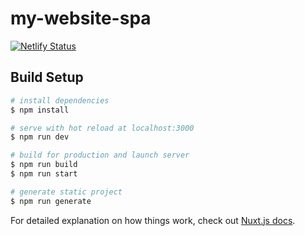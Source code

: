 # my-website-spa

[![Netlify Status](https://api.netlify.com/api/v1/badges/7e4261a2-831f-4be2-b052-1be28d17584f/deploy-status)](https://app.netlify.com/sites/hardcore-sammet-70d375/deploys)

## Build Setup

```bash
# install dependencies
$ npm install

# serve with hot reload at localhost:3000
$ npm run dev

# build for production and launch server
$ npm run build
$ npm run start

# generate static project
$ npm run generate
```

For detailed explanation on how things work, check out [Nuxt.js docs](https://nuxtjs.org).
